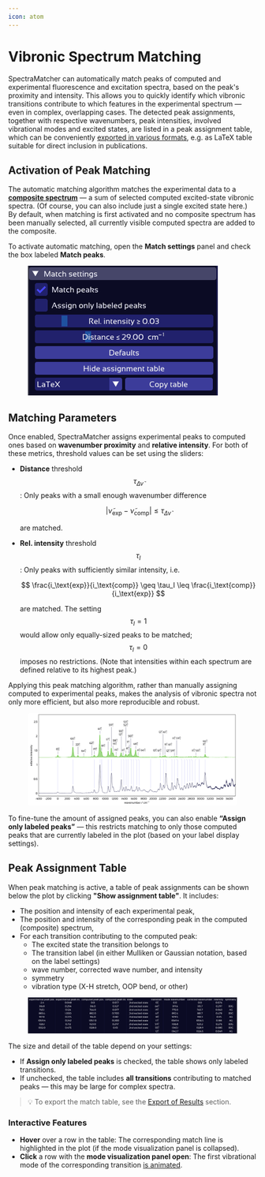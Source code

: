 ```yaml
---
icon: atom
---
```


# Vibronic Spectrum Matching

SpectraMatcher can automatically match peaks of computed and experimental fluorescence and excitation spectra, based on the peak's proximity and intensity. This allows you to quickly identify which vibronic transitions contribute to which features in the experimental spectrum — even in complex, overlapping cases. The detected peak assignments, together with respective wavenumbers, peak intensities, involved vibrational modes and excited states, are listed in a peak assignment table, which can be conveniently [exported in various formats](exports.md#export-peak-assignment-table), e.g. as LaTeX table suitable for direct inclusion in publications.

## Activation of Peak Matching

The automatic matching algorithm matches the experimental data to a [**composite spectrum**](spectra_controls.md#composite-spectrum) — a sum of selected computed excited-state vibronic spectra. (Of course, you can also include just a single excited state here.) By default, when matching is first activated and no composite spectrum has been manually selected, all currently visible computed spectra are added to the composite.

To activate automatic matching, open the **Match settings** panel and check the box labeled **Match peaks**.

<figure><img src=".gitbook/assets/match_settings.png" alt="Match settings panel"><figcaption></figcaption></figure>

## Matching Parameters

Once enabled, SpectraMatcher assigns experimental peaks to computed ones based on **wavenumber proximity** and **relative intensity**. For both of these metrics, threshold values can be set using the sliders:

*   **Distance** threshold $$\tau_{\Delta \tilde{\nu}}$$: Only peaks with a small enough wavenumber difference

    $$
    |\tilde{\nu}_\text{exp} - \tilde{\nu}_\text{comp} | \leq \tau_{\Delta \tilde{\nu}}
    $$

    are matched.
*   **Rel. intensity** threshold $$\tau_I$$: Only peaks with sufficiently similar intensity, i.e.

    $$
    \frac{i_\text{exp}}{i_\text{comp}} \geq \tau_I \leq \frac{i_\text{comp}}{i_\text{exp}}
    $$

    are matched. The setting $$\tau_I=1$$ would allow only equally-sized peaks to be matched; $$\tau_I=0$$ imposes no restrictions. (Note that intensities within each spectrum are defined relative to its highest peak.)

Applying this peak matching algorithm, rather than manually assigning computed to experimental peaks, makes the analysis of vibronic spectra not only more efficient, but also more reproducible and robust. 

<figure><img src=".gitbook/assets/match_plot.png" alt="Plot of matched labeled vibronic spectra"><figcaption></figcaption></figure>

To fine-tune the amount of assigned peaks, you can also enable **“Assign only labeled peaks”** — this restricts matching to only those computed peaks that are currently labeled in the plot (based on your label display settings).

## Peak Assignment Table

When peak matching is active, a table of peak assignments can be shown below the plot by clicking **"Show assignment table"**. It includes:

* The position and intensity of each experimental peak,
* The position and intensity of the corresponding peak in the computed (composite) spectrum,
* For each transition contributing to the computed peak:
  * The excited state the transition belongs to
  * The transition label (in either Mulliken or Gaussian notation, based on the label settings)
  * wave number, corrected wave number, and intensity
  * symmetry
  * vibration type (X-H stretch, OOP bend, or other)

<figure><img src=".gitbook/assets/table.png" alt="Assignment table example"><figcaption></figcaption></figure>

The size and detail of the table depend on your settings:

* If **Assign only labeled peaks** is checked, the table shows only labeled transitions.
* If unchecked, the table includes **all transitions** contributing to matched peaks — this may be large for complex spectra.

> 💡 To export the match table, see the [Export of Results](exports.md) section.

### Interactive Features

* **Hover** over a row in the table: The corresponding match line is highlighted in the plot (if the mode visualization panel is collapsed).
* **Click** a row with the **mode visualization panel open**: The first vibrational mode of the corresponding transition [is animated](spectra_controls.md#vibrational-mode-animations).
